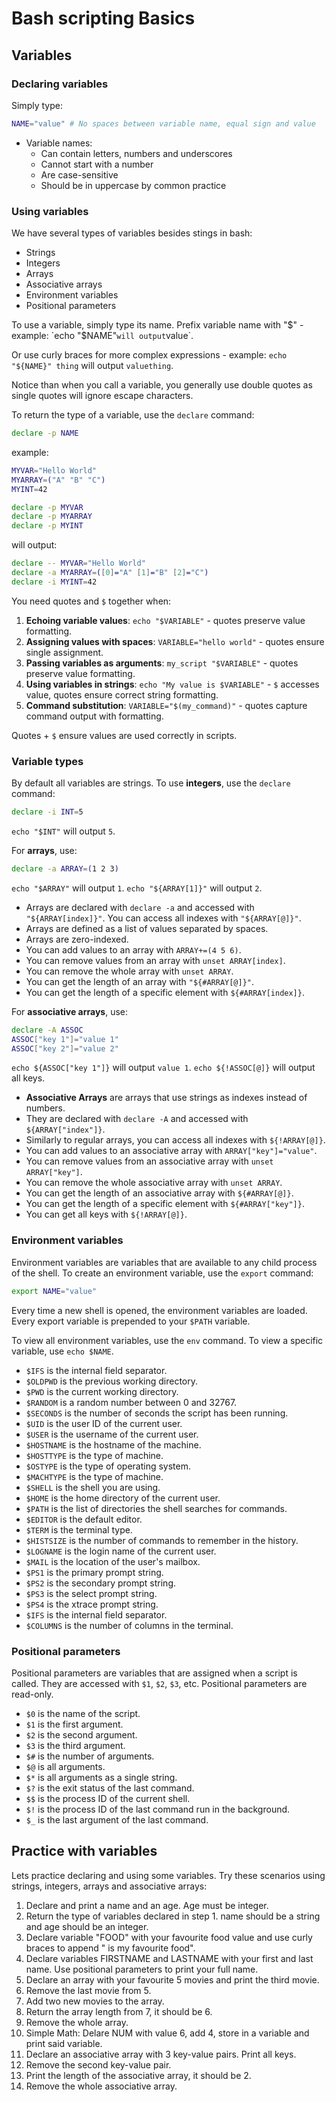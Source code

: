 # Bash scripting Basics

## Variables

### Declaring variables

Simply type:

```bash
NAME="value" # No spaces between variable name, equal sign and value
```

- Variable names:
  - Can contain letters, numbers and underscores
  - Cannot start with a number
  - Are case-sensitive
  - Should be in uppercase by common practice

### Using variables

We have several types of variables besides stings in bash:

- Strings
- Integers
- Arrays
- Associative arrays
- Environment variables
- Positional parameters

To use a variable, simply type its name.
Prefix variable name with "$" - example: `echo "$NAME"` will output `value`.

Or use curly braces for more complex expressions - example: `echo "${NAME}" thing` will output `valuething`.

Notice than when you call a variable, you generally use double quotes as single quotes will ignore escape characters.

To return the type of a variable, use the `declare` command:

```bash
declare -p NAME
```

example:

```bash
MYVAR="Hello World"
MYARRAY=("A" "B" "C")
MYINT=42

declare -p MYVAR
declare -p MYARRAY
declare -p MYINT
```

will output:

```bash
declare -- MYVAR="Hello World"
declare -a MYARRAY=([0]="A" [1]="B" [2]="C")
declare -i MYINT=42
```

You need quotes and `$` together when:

1. **Echoing variable values**: `echo "$VARIABLE"` - quotes preserve value formatting.
2. **Assigning values with spaces**: `VARIABLE="hello world"` - quotes ensure single assignment.
3. **Passing variables as arguments**: `my_script "$VARIABLE"` - quotes preserve value formatting.
4. **Using variables in strings**: `echo "My value is $VARIABLE"` - `$` accesses value, quotes ensure correct string formatting.
5. **Command substitution**: `VARIABLE="$(my_command)"` - quotes capture command output with formatting.

Quotes + `$` ensure values are used correctly in scripts.

### Variable types

By default all variables are strings. To use **integers**, use the `declare` command:

```bash
declare -i INT=5
```

`echo "$INT"` will output `5`.

For **arrays**, use:

```bash
declare -a ARRAY=(1 2 3)
```
`echo "$ARRAY"` will output `1`.
`echo "${ARRAY[1]}"` will output `2`.

- Arrays are declared with `declare -a` and accessed with `"${ARRAY[index]}"`. You can access all indexes with `"${ARRAY[@]}"`.
- Arrays are defined as a list of values separated by spaces.
- Arrays are zero-indexed.
- You can add values to an array with `ARRAY+=(4 5 6)`.
- You can remove values from an array with `unset ARRAY[index]`.
- You can remove the whole array with `unset ARRAY`.
- You can get the length of an array with `"${#ARRAY[@]}"`.
- You can get the length of a specific element with `${#ARRAY[index]}`.

For **associative arrays**, use:

```bash
declare -A ASSOC
ASSOC["key 1"]="value 1"
ASSOC["key 2"]="value 2"
```

`echo ${ASSOC["key 1"]}` will output `value 1`.
`echo ${!ASSOC[@]}` will output all keys.

- **Associative Arrays** are arrays that use strings as indexes instead of numbers.
- They are declared with `declare -A` and accessed with `${ARRAY["index"]}`.
- Similarly to regular arrays, you can access all indexes with `${!ARRAY[@]}`.
- You can add values to an associative array with `ARRAY["key"]="value"`.
- You can remove values from an associative array with `unset ARRAY["key"]`.
- You can remove the whole associative array with `unset ARRAY`.
- You can get the length of an associative array with `${#ARRAY[@]}`.
- You can get the length of a specific element with `${#ARRAY["key"]}`.
- You can get all keys with `${!ARRAY[@]}`.

### Environment variables

Environment variables are variables that are available to any child process of the shell. To create an environment variable, use the `export` command:

```bash
export NAME="value"
```

Every time a new shell is opened, the environment variables are loaded. Every export variable is prepended to your `$PATH` variable.

To view all environment variables, use the `env` command. To view a specific variable, use `echo $NAME`.

- `$IFS` is the internal field separator.
- `$OLDPWD` is the previous working directory.
- `$PWD` is the current working directory.
- `$RANDOM` is a random number between 0 and 32767.
- `$SECONDS` is the number of seconds the script has been running.
- `$UID` is the user ID of the current user.
- `$USER` is the username of the current user.
- `$HOSTNAME` is the hostname of the machine.
- `$HOSTTYPE` is the type of machine.
- `$OSTYPE` is the type of operating system.
- `$MACHTYPE` is the type of machine.
- `$SHELL` is the shell you are using.
- `$HOME` is the home directory of the current user.
- `$PATH` is the list of directories the shell searches for commands.
- `$EDITOR` is the default editor.
- `$TERM` is the terminal type.
- `$HISTSIZE` is the number of commands to remember in the history.
- `$LOGNAME` is the login name of the current user.
- `$MAIL` is the location of the user's mailbox.
- `$PS1` is the primary prompt string.
- `$PS2` is the secondary prompt string.
- `$PS3` is the select prompt string.
- `$PS4` is the xtrace prompt string.
- `$IFS` is the internal field separator.
- `$COLUMNS` is the number of columns in the terminal.

### Positional parameters

Positional parameters are variables that are assigned when a script is called. They are accessed with `$1`, `$2`, `$3`, etc. Positional parameters are read-only.

- `$0` is the name of the script.
- `$1` is the first argument.
- `$2` is the second argument.
- `$3` is the third argument.
- `$#` is the number of arguments.
- `$@` is all arguments.
- `$*` is all arguments as a single string.
- `$?` is the exit status of the last command.
- `$$` is the process ID of the current shell.
- `$!` is the process ID of the last command run in the background.
- `$_` is the last argument of the last command.

## Practice with variables

Lets practice declaring and using some variables. Try these scenarios using strings, integers, arrays and associative arrays:

1. Declare and print a name and an age. Age must be integer.
2. Return the type of variables declared in step 1. name should be a string and age should be an integer.
3. Declare variable "FOOD" with your favourite food value and use curly braces to append " is my favourite food".
4. Declare variables FIRSTNAME and LASTNAME with your first and last name. Use positional parameters to print your full name.
5. Declare an array with your favourite 5 movies and print the third movie.
6. Remove the last movie from 5.
7. Add two new movies to the array.
9. Return the array length from 7, it should be 6.
10. Remove the whole array.
11. Simple Math: Delare NUM with value 6, add 4, store in a variable and print said variable.
12. Declare an associative array with 3 key-value pairs. Print all keys.
13. Remove the second key-value pair.
14. Print the length of the associative array, it should be 2.
15. Remove the whole associative array.

